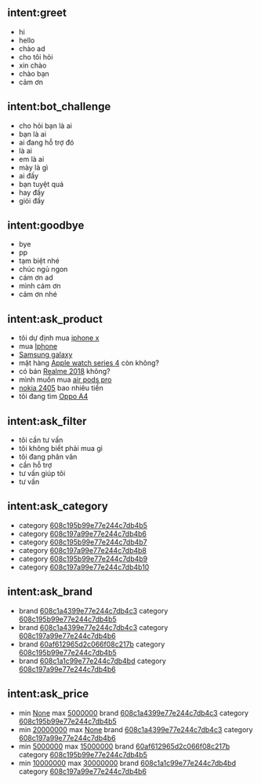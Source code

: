 ## intent:greet
- hi
- hello
- chào ad
- cho tôi hỏi
- xin chào
- chào bạn
- cảm ơn

## intent:bot_challenge
- cho hỏi bạn là ai
- bạn là ai
- ai đang hỗ trợ đó
- là ai
- em là ai
- mày là gì
- ai đấy
- bạn tuyệt quá
- hay đấy
- giỏi đấy

## intent:goodbye
- bye
- pp
- tạm biệt nhé
- chúc ngủ ngon
- cám ơn ad
- mình cám ơn
- cảm ơn nhé

## intent:ask_product
- tôi dự định mua [iphone x](product_name)
- mua [Iphone](product_name)
- [Samsung galaxy](product_name)
- mặt hàng [Apple watch series 4](product_name) còn không?
- có bán [Realme 2018](product_name) không?
- mình muốn mua [air pods pro](product_name)
- [nokia 2405](product_name) bao nhiêu tiền
- tôi đang tìm [Oppo A4](product_name)

## intent:ask_filter
- tôi cần tư vấn
- tôi không biết phải mua gì
- tôi đang phân vân
- cần hỗ trợ
- tư vấn giúp tôi
- tư vấn

## intent:ask_category
- category [608c195b99e77e244c7db4b5](category)
- category [608c197a99e77e244c7db4b6](category)
- category [608c195b99e77e244c7db4b7](category)
- category [608c197a99e77e244c7db4b8](category)
- category [608c195b99e77e244c7db4b9](category)
- category [608c197a99e77e244c7db4b10](category)

## intent:ask_brand
- brand [608c1a4399e77e244c7db4c3](brand) category [608c195b99e77e244c7db4b5](category)
- brand [608c1a4399e77e244c7db4c3](brand) category [608c197a99e77e244c7db4b6](category)
- brand [60af612965d2c066f08c217b](brand) category [608c195b99e77e244c7db4b5](category)
- brand [608c1a1c99e77e244c7db4bd](brand) category [608c197a99e77e244c7db4b6](category)

## intent:ask_price
- min [None](min) max [5000000](max) brand [608c1a4399e77e244c7db4c3](brand) category [608c195b99e77e244c7db4b5](category)
- min [20000000](min) max [None](max) brand [608c1a4399e77e244c7db4c3](brand) category [608c197a99e77e244c7db4b6](category)
- min [5000000](min) max [15000000](max) brand [60af612965d2c066f08c217b](brand) category [608c195b99e77e244c7db4b5](category)
- min [10000000](min) max [30000000](max) brand [608c1a1c99e77e244c7db4bd](brand) category [608c197a99e77e244c7db4b6](category)